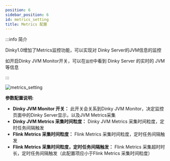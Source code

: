 ```yaml
---
position: 6
sidebar_position: 6
id: metrics_setting
title: Metrics 配置
---
```


:::info 简介

Dinky1.0增加了Metrics监控功能，可以实现对 Dinky Server的JVM信息的监控 

如开启Dinky JVM Monitor开关，可以在`监控`中看到 Dinky Server 的实时的 JVM 等信息

:::


![metrics_setting](http://www.aiwenmo.com/dinky/docs/test/metrics_setting.png)

**参数配置说明:**
- **Dinky JVM Monitor 开关：** 此开关会关系到Dinky JVM Monitor，决定监控页面中的Dinky Server显示，以及JVM Metrics采集
- **Dinky JVM Metrics 采集时间粒度：** Dinky JVM Metrics 采集时间粒度，定时任务间隔触发
- **Flink Metrics 采集时间粒度：** Flink Metrics 采集时间粒度，定时任务间隔触发
- **Flink Metrics 采集时间粒度，定时任务间隔触发：** Flink Metrics 采集超时时长，定时任务间隔触发（此配置项应小于Flink Metrics 采集时间粒度）
